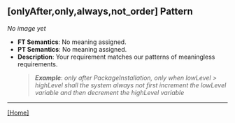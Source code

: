 ## [onlyAfter,only,always,not_order] Pattern
_No image yet_
 * **FT Semantics**: No meaning assigned.
 * **PT Semantics**: No meaning assigned.
 * **Description**: Your requirement matches our patterns of meaningless requirements.
   > **_Example_**: _only after PackageInstallation, only when lowLevel > highLevel shall the system  always not first  increment the lowLevel variable and then  decrement the highLevel variable_   
***
[[Home]](../semantics.md)